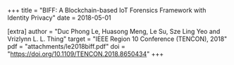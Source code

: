 +++
title = "BIFF: A Blockchain-based IoT Forensics Framework with Identity Privacy"
date = 2018-05-01

[extra]
author = "Duc Phong Le, Huasong Meng, Le Su, Sze Ling Yeo and Vrizlynn L. L. Thing"
target = "IEEE Region 10 Conference (TENCON), 2018"
pdf = "attachments/le2018biff.pdf"
doi = "https://doi.org/10.1109/TENCON.2018.8650434"
+++